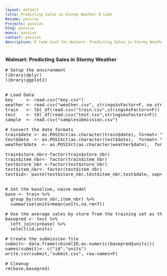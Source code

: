 ```yaml
---
layout: default
title: Predicting Sales in Stormy Weather R Code
Resume: passive
Projects: passive
blog: passive
moocs: passive
contact: passive
description: R Code Used for Walmart- Predicting Sales in Stormy Weather Competition
---
```


### Walmart: Predicting Sales in Stormy Weather
<pre>
# Setup the environment
library(dplyr)
library(ggplot2)


# Load Data 
key     <- read.csv("key.csv")
weather <- read.csv("weather.csv", stringsAsFactor=F, na.strings=c("M","-"))
train   <- tbl_df(read.csv("train.csv",stringsAsFactors=F))
test    <- tbl_df(read.csv("test.csv",stringsAsFactors=F))
sample  <- read.csv("samplesubmission.csv")

# Convert the date formats
train$date <- as.POSIXct(as.character(train$date), format= "%Y-%m-%e")
test$date  <- as.POSIXct(as.character(test$date),  format= "%Y-%m-%e")
weather$date  <- as.POSIXct(as.character(weather$date),  format= "%Y-%m-%e")

train$store_nbr<-factor(train$store_nbr)
train$item_nbr<- factor(train$item_nbr)
test$store_nbr <-factor(test$store_nbr)
test$item_nbr<- factor(test$item_nbr)
test$id<- paste(test$store_nbr,test$item_nbr,test$date, sep="_")


# Set the baseline, naive model
base <- train %>%
  group_by(store_nbr,item_nbr) %>%
  summarise(units=mean(units,na.rm=T)) 

# Use the average sales by store from the training set as the prediction
basepred <- test %>%
  left_join(y=base) %>%
  select(id,units)

# Create the submission file
submit<- data.frame(cbind(ID,as.numeric(basepred$units)))
names(submit)<- c("id","units")
write.csv(submit,"submit.csv", row.names=F)

# Cleanup 
rm(base,basepred)

</pre>